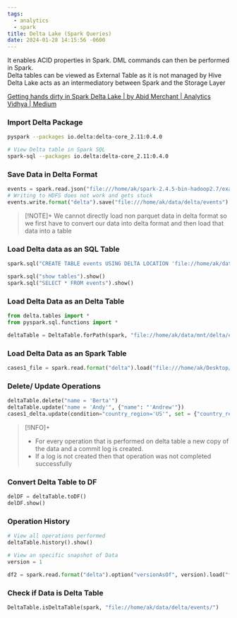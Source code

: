 ```yaml
---
tags:
  - analytics
  - spark
title: Delta Lake (Spark Queries)
date: 2024-01-28 14:15:56 -0600
---
```


It enables ACID properties in Spark. DML commands can then be performed in Spark.  
Delta tables can be viewed as External Table as it is not managed by Hive  
Delta Lake acts as an intermediatory between Spark and the Storage Layer

[Getting hands dirty in Spark Delta Lake | by Abid Merchant | Analytics Vidhya | Medium](https://medium.com/analytics-vidhya/getting-hands-dirty-in-spark-delta-lake-1963921e4de6)

### Import Delta Package

````bash
pyspark --packages io.delta:delta-core_2.11:0.4.0

# View Delta table in Spark SQL
spark-sql --packages io.delta:delta-core_2.11:0.4.0
````

### Save Data in Delta Format

````python
events = spark.read.json("file:///home/ak/spark-2.4.5-bin-hadoop2.7/examples/src/main/resources/employees.json")
# Writing to HDFS does not work and gets stuck
events.write.format("delta").save("file:///home/ak/data/delta/events") 
````

 > [!NOTE]+
 > We cannot directly load non parquet data in delta format so we first have to convert our data into delta format and then load that data into a table

### Load Delta data as an SQL Table

````python
spark.sql("CREATE TABLE events USING DELTA LOCATION 'file://home/ak/data/mnt/delta/events/'")

spark.sql("show tables").show()
spark.sql("SELECT * FROM events").show()
````

### Load Delta Data as an Delta Table

````python
from delta.tables import *
from pyspark.sql.functions import *

deltaTable = DeltaTable.forPath(spark, "file://home/ak/data/mnt/delta/events/")
````

### Load Delta Data as an Spark Table

````python
cases1_file = spark.read.format("delta").load("file:///home/ak/Desktop/Project/delta_table/cases1/", inferSchema = True, header = True)
````

### Delete/ Update Operations

````python
deltaTable.delete("name = 'Berta'")
deltaTable.update("name = 'Andy'", {"name": "'Andrew'"})
cases1_delta.update(condition="country_region='US'", set = {"country_region" : "'United States'"})
````

 > [!INFO]+
 > * For every operation that is performed on delta table a new copy of the data and a commit log is created.
 > * If a log is not created then that operation was not completed successfully

### Convert Delta Table to DF

````python
delDF = deltaTable.toDF()
delDF.show()
````

### Operation History

````python
# View all operations performed
deltaTable.history().show() 

# View an specific snapshot of Data
version = 1 

df2 = spark.read.format("delta").option("versionAsOf", version).load("file:///home/ak/data/delta/events")
````

### Check if Data is Delta Table

````python
DeltaTable.isDeltaTable(spark, "file://home/ak/data/delta/events/")
````
